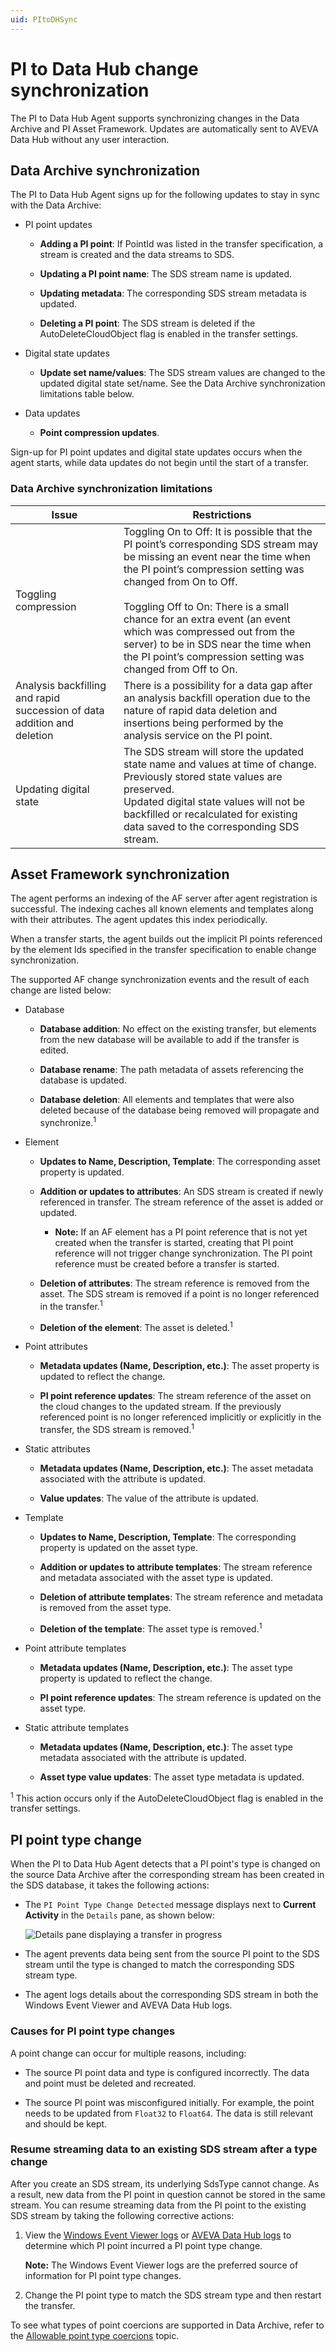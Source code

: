 ```yaml
---
uid: PItoDHSync
---
```


# PI to Data Hub change synchronization

The PI to Data Hub Agent supports synchronizing changes in the Data Archive and PI Asset Framework. Updates are automatically sent to AVEVA Data Hub without any user interaction.

## Data Archive synchronization

The PI to Data Hub Agent signs up for the following updates to stay in sync with the Data Archive:

- PI point updates

  - **Adding a PI point**: If PointId was listed in the transfer specification, a stream is created and the data streams to SDS.

  - **Updating a PI point name**: The SDS stream name is updated.

  - **Updating metadata**: The corresponding SDS stream metadata is updated.

  - **Deleting a PI point**: The SDS stream is deleted if the AutoDeleteCloudObject flag is enabled in the transfer settings.

- Digital state updates

  - **Update set name/values**: The SDS stream values are changed to the updated digital state set/name. See the Data Archive synchronization limitations table below.

- Data updates

  - **Point compression updates**.

Sign-up for PI point updates and digital state updates occurs when the agent starts, while data updates do not begin until the start of a transfer.

### Data Archive synchronization limitations

| Issue | Restrictions |
| ----- | ------------ |
| Toggling compression | Toggling On to Off: It is possible that the PI point’s corresponding SDS stream may be missing an event near the time when the PI point’s compression setting was changed from On to Off. <br /><br />Toggling Off to On: There is a small chance for an extra event (an event which was compressed out from the server) to be in SDS near the time when the PI point’s compression setting was changed from Off to On. |
| Analysis backfilling and rapid succession of data addition and deletion | There is a possibility for a data gap after an analysis backfill operation due to the nature of rapid data deletion and insertions being performed by the analysis service on the PI point. |
| Updating digital state | The SDS stream will store the updated state name and values at time of change. Previously stored state values are preserved.<br />Updated digital state values will not be backfilled or recalculated for existing data saved to the corresponding SDS stream. |

## Asset Framework synchronization

The agent performs an indexing of the AF server after agent registration is successful. The indexing caches all known elements and templates along with their attributes. The agent updates this index periodically.

When a transfer starts, the agent builds out the implicit PI points referenced by the element Ids specified in the transfer specification to enable change synchronization.

The supported AF change synchronization events and the result of each change are listed below:

- Database

  - **Database addition**: No effect on the existing transfer, but elements from the new database will be available to add if the transfer is edited.

  - **Database rename**: The path metadata of assets referencing the database is updated.

  - **Database deletion**: All elements and templates that were also deleted because of the database being removed will propagate and synchronize.<sup>1</sup>

- Element

  - **Updates to Name, Description, Template**: The corresponding asset property is updated.

  - **Addition or updates to attributes**: An SDS stream is created if newly referenced in transfer. The stream reference of the asset is added or updated.

    - **Note:** If an AF element has a PI point reference that is not yet created when the transfer is started, creating that PI point reference will not trigger change synchronization. The PI point reference must be created before a transfer is started.

  - **Deletion of attributes**: The stream reference is removed from the asset. The SDS stream is removed if a point is no longer referenced in the transfer.<sup>1</sup>

  - **Deletion of the element**: The asset is deleted.<sup>1</sup>

- Point attributes

  - **Metadata updates (Name, Description, etc.)**: The asset property is updated to reflect the change.

  - **PI point reference updates**: The stream reference of the asset on the cloud changes to the updated stream. If the previously referenced point is no longer referenced implicitly or explicitly in the transfer, the SDS stream is removed.<sup>1</sup>

- Static attributes

  - **Metadata updates (Name, Description, etc.)**: The asset metadata associated with the attribute is updated.

  - **Value updates**: The value of the attribute is updated.

- Template

  - **Updates to Name, Description, Template**: The corresponding property is updated on the asset type.

  - **Addition or updates to attribute templates**: The stream reference and metadata associated with the asset type is updated.

  - **Deletion of attribute templates**: The stream reference and metadata is removed from the asset type.

  - **Deletion of the template**: The asset type is removed.<sup>1</sup>

- Point attribute templates

  - **Metadata updates (Name, Description, etc.)**: The asset type property is updated to reflect the change.

  - **PI point reference updates**: The stream reference is updated on the asset type.

- Static attribute templates

  - **Metadata updates (Name, Description, etc.)**: The asset type metadata associated with the attribute is updated.

  - **Asset type value updates**: The asset type metadata is updated.

<sup>1</sup> This action occurs only if the AutoDeleteCloudObject flag is enabled in the transfer settings.

## PI point type change

When the PI to Data Hub Agent detects that a PI point's type is changed on the source Data Archive after the corresponding stream has been created in the SDS database, it takes the following actions:

- The `PI Point Type Change Detected` message displays next to **Current Activity** in the `Details` pane, as shown below:

  ![Details pane displaying a transfer in progress](../../images/pi-point-type-change.png)

- The agent prevents data being sent from the source PI point to the SDS stream until the type is changed to match the corresponding SDS stream type.

- The agent logs details about the corresponding SDS stream in both the Windows Event Viewer and AVEVA Data Hub logs.

### Causes for PI point type changes

A point change can occur for multiple reasons, including:

- The source PI point data and type is configured incorrectly. The data and point must be deleted and recreated.

- The source PI point was misconfigured initially. For example, the point needs to be updated from `Float32` to `Float64`. The data is still relevant and should be kept.

### Resume streaming data to an existing SDS stream after a type change

After you create an SDS stream, its underlying SdsType cannot change. As a result, new data from the PI point in question cannot be stored in the same stream. You can resume streaming data from the PI point to the existing SDS stream by taking the following corrective actions:

1. View the [Windows Event Viewer logs](xref:view-logs) or [AVEVA Data Hub logs](xref:download-tenant-log) to determine which PI point incurred a PI point type change.

   **Note:** The Windows Event Viewer logs are the preferred source of information for PI point type changes.

1. Change the PI point type to match the SDS stream type and then restart the transfer.

To see what types of point coercions are supported in Data Archive, refer to the [Allowable point type coercions](https://docs.aveva.com/bundle/pi-server-da-admin/page/1021626.html) topic.